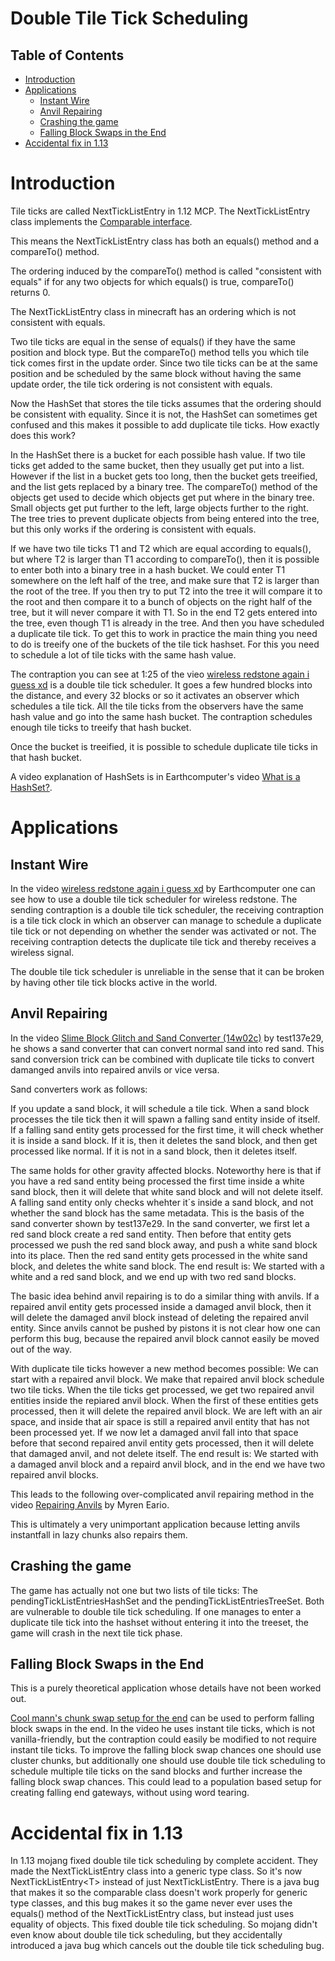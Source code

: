 # Double Tile Tick Scheduling

## Table of Contents

- [Introduction](#introduction)
- [Applications](#applications)
  * [Instant Wire](#instant-wire)
  * [Anvil Repairing](#anvil-repairing)
  * [Crashing the game](#crashing-the-game)
  * [Falling Block Swaps in the End](#falling-block-swaps-in-the-end)
- [Accidental fix in 1.13](#accidental-fix-in-113)

# Introduction

Tile ticks are called NextTickListEntry in 1.12 MCP.
The NextTickListEntry class implements the [Comparable interface](https://docs.oracle.com/javase/8/docs/api/java/lang/Comparable.html).

This means the NextTickListEntry class has both an equals() method
and a compareTo() method.

The ordering induced by the compareTo() method is called "consistent with equals"
if for any two objects for which equals() is true, compareTo() returns 0.

The NextTickListEntry class in minecraft has an ordering which is not consistent with equals.

Two tile ticks are equal in the sense of equals() if they have the same position and block type.
But the compareTo() method tells you which tile tick comes first in the update order.
Since two tile ticks can be at the same position and be scheduled by the same block without having the same update order,
the tile tick ordering is not consistent with equals.

Now the HashSet that stores the tile ticks assumes that the ordering should be consistent with equality.
Since it is not, the HashSet can sometimes get confused and this makes it possible to add duplicate tile ticks.
How exactly does this work?

In the HashSet there is a bucket for each possible hash value. If two tile ticks get added to the same bucket, then they usually get put into a list.
However if the list in a bucket gets too long, then the bucket gets treeified, and the list gets replaced by a binary tree.
The compareTo() method of the objects get used to decide which objects get put where in the binary tree.
Small objects get put further to the left, large objects further to the right.
The tree tries to prevent duplicate objects from being entered into the tree, but this only works if the ordering is consistent with equals.

If we have two tile ticks T1 and T2 which are equal according to equals(), but where T2 is larger than T1 according to compareTo(),
then it is possible to enter both into a binary tree in a hash bucket. We could enter T1 somewhere on the left half of the tree,
and make sure that T2 is larger than the root of the tree. If you then try to put T2 into the tree it will compare it to the root and then compare it to a bunch of objects on the right half of the tree,
but it will never compare it with T1. So in the end T2 gets entered into the tree, even though T1 is already in the tree. And then you have scheduled a duplicate tile tick.
To get this to work in practice the main thing you need to do is treeify one of the buckets of the tile tick hashset.
For this you need to schedule a lot of tile ticks with the same hash value.

The contraption you can see at 1:25 of the vieo [wireless redstone again i guess xd](https://www.youtube.com/watch?v=9KZ8i7fVbr4) is a double tile tick scheduler.
It goes a few hundred blocks into the distance, and every 32 blocks  or so it activates an observer which schedules a tile tick.
All the tile ticks from the observers have the same hash value and go into the same hash bucket.
The contraption schedules enough tile ticks to treeify that hash bucket.

Once the bucket is treeified, it is possible to schedule duplicate tile ticks in that hash bucket.

A video explanation of HashSets is in Earthcomputer's video [What is a HashSet?](https://www.youtube.com/watch?v=y5Cx07OHaOI).

# Applications

## Instant Wire
In the video [wireless redstone again i guess xd](https://www.youtube.com/watch?v=9KZ8i7fVbr4) by Earthcomputer one can see how to use a double tile tick scheduler for wireless redstone.
The sending contraption is a double tile tick scheduler,
the receiving contraption is a tile tick clock in which an observer can manage to schedule a duplicate tile tick or not depending on whether the sender was activated or not.
The receiving contraption detects the duplicate tile tick and thereby receives a wireless signal.

The double tile tick scheduler is unreliable in the sense that it can be broken by having other tile tick blocks active in the world.

## Anvil Repairing

In the video [Slime Block Glitch and Sand Converter (14w02c)](https://www.youtube.com/watch?v=ulh6-HvscTo) by test137e29, he shows a sand converter that can convert normal sand into red sand.
This sand conversion trick can be combined with duplicate tile ticks to convert damanged anvils into repaired anvils or vice versa.

Sand converters work as follows:

If you update a sand block, it will schedule a tile tick.
When a sand block processes the tile tick then it will spawn a falling sand entity inside of itself.
If a falling sand entity gets processed for the first time, it will check whether it is inside a sand block. If it is, then it deletes the sand block, and then get processed like normal. If it is not in a sand block, then it deletes itself.

The same holds for other gravity affected blocks.
Noteworthy here is that if you have a red sand entity being processed the first time inside a white sand block, then it will delete that white sand block and will not delete itself. A falling sand entity only checks whehter it´s inside a sand block, and not whether the sand block has the same metadata.
This is the basis of the sand converter shown by test137e29.
In the sand converter, we first let a red sand block create a red sand entity. Then before that entity gets processed we push the red sand block away, and push a white sand block into its place. Then the red sand entity gets processed in the white sand block, and deletes the white sand block. The end result is: We started with a white and a red sand block, and we end up with two red sand blocks.

The basic idea behind anvil repairing is to do a similar thing with anvils. If a repaired anvil entity gets processed inside a damaged anvil block, then it will delete the damaged anvil block instead of deleting the repaired anvil entity.
Since anvils cannot be pushed by pistons it is not clear how one can perform this bug, because the repaired anvil block cannot easily be moved out of the way.

With duplicate tile ticks however a new method becomes possible:
We can start with a repaired anvil block. We make that repaired anvil block schedule two tile ticks. When the tile ticks get processed, we get two repaired anvil entities inside the repiared anvil block. When the first of these entities gets processed, then it will delete the repaired anvil block. We are left with an air space, and inside that air space is still a repaired anvil entity that has not been processed yet.
If we now let a damaged anvil fall into that space before that second repaired anvil entity gets processed, then it will delete that damaged anvil, and not delete itself. The end result is: We started with a damaged anvil block and a repaird anvil block, and in the end we have two repaired anvil blocks.

This leads to the following over-complicated anvil repairing method in the video [Repairing Anvils](https://www.youtube.com/watch?v=YOPJrZJV09Q) by Myren Eario.

This is ultimately a very unimportant application because letting anvils instantfall in lazy chunks also repairs them.

## Crashing the game
The game has actually not one but two lists of tile ticks: The pendingTickListEntriesHashSet and the pendingTickListEntriesTreeSet.
Both are vulnerable to double tile tick scheduling.
If one manages to enter a duplicate tile tick into the hashset without entering it into the treeset, the game will crash in the next tile tick phase.

## Falling Block Swaps in the End

This is a purely theoretical application whose details have not been worked out.

[Cool mann's chunk swap setup for the end](https://www.youtube.com/watch?v=VTbpUjK-A74) can be used to perform falling block swaps in the end.
In the video he uses instant tile ticks, which is not vanilla-friendly, but the contraption could easily be modified to not require instant tile ticks.
To improve the falling block swap chances one should use cluster chunks, but additionally one should use double tile tick scheduling to schedule multiple tile ticks on the sand blocks and further increase the falling block swap chances.
This could lead to a population based setup for creating falling end gateways, without using word tearing.

# Accidental fix in 1.13

In 1.13 mojang fixed double tile tick scheduling by complete accident.
They made the NextTickListEntry class into a generic type class.
So it's now NextTickListEntry\<T\> instead of just NextTickListEntry.
There is a java bug that makes it so the comparable class doesn't work properly for generic type classes, and this bug makes it so the game never ever uses the equals() method of the NextTickListEntry class, but instead just uses equality of objects.
This fixed double tile tick scheduling.
So mojang didn't even know about double tile tick scheduling,
but they accidentally introduced a java bug which cancels out the double tile tick scheduling bug.
